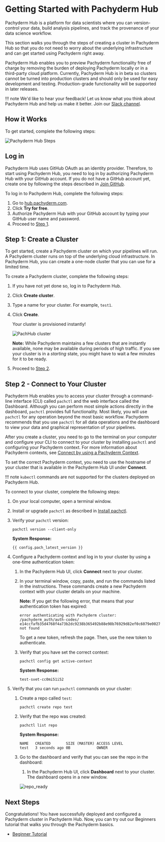 # Getting Started with Pachyderm Hub

Pachyderm Hub is a platform for data scientists where you can
version-control your data, build analysis pipelines, and
track the provenance of your data science workflow.

This section walks you through
the steps of creating a cluster in Pachyderm Hub so that
you do not need to worry about the underlying infrastructure
and can get started using Pachyderm right away.

<!--Follow the steps below to configure your first Pachyderm pipeline or
watch the 2-minute [Getting Started Screencast](../tutorials/screencast-opencv.html).-->

Pachyderm Hub enables you to preview Pachyderm functionality
free of charge by removing the burden of deploying Pachyderm locally
or in a third-party cloud platform. Currently, Pachyderm Hub is in beta
so clusters cannot be turned into production clusters and should only
be used for easy development and testing. Production-grade functionality
will be supported in later releases.

!!! note
    We'd like to hear your feedback! Let us know what you think
    about Pachyderm Hub and help us make it better.
    Join our [Slack channel](http://slack.pachyderm.io).

## How it Works

To get started, complete the following steps:

![Pachyderm Hub Steps](../assets/images/d_pachhub_steps.svg)

## Log in

Pachyderm Hub uses GitHub OAuth as an identity provider. Therefore,
to start using Pachyderm Hub, you need to log in by authorizing
Pachyderm Hub with your GitHub account. If you do not
have a GitHub account yet, create one by following the steps described
in [Join GitHub](https://github.com/join).

To log in to Pachyderm Hub, complete the following steps:

1. Go to [hub.pachyderm.com](https://hub.pachyderm.com).
1. Click **Try for free**.
1. Authorize Pachyderm Hub with your GitHub account by typing your
   GitHub user name and password.
1. Proceed to [Step 1](#step-1-create-a-cluster).

## Step 1: Create a Cluster

To get started, create a Pachyderm cluster on which your pipelines will run.
A Pachyderm cluster runs on top of the underlying cloud infrastructure.
In Pachyderm Hub, you can create a one-node cluster that you can use for
a limited time.

To create a Pachyderm cluster, complete the following steps:

1. If you have not yet done so, log in to Pachyderm Hub.
1. Click **Create cluster**.
1. Type a name for your cluster. For example, `test1`.
1. Click **Create**.

   Your cluster is provisioned instantly!

   ![PachHub cluster](../assets/images/s_pachhub_cluster.png)

   **Note:** While Pachyderm maintains a few clusters that are instantly
   available, none may be available during periods of high traffic. If
   you see your cluster is in a *starting* state, you might have to wait a few
   minutes for it to be ready.

1. Proceed to [Step 2](#step-2-connect-to-your-cluster).

## Step 2 - Connect to Your Cluster

Pachyderm Hub enables you to access your cluster through a command-line
interface (CLI) called `pachctl` and the web interface called the Dashboard.
Although you can perform most simple actions directly in the dashboard,
`pachctl` provides full functionality. Most likely, you will use
`pachctl` for any operation beyond the most basic workflow.
Pachyderm recommends that you use `pachctl` for all data operations and
the dashboard to view your data and graphical representation of your
pipelines.

After you create a cluster, you need to go to the terminal on your computer
and configure your CLI to connect to your cluster by installing `pachctl`
and configuring your Pachyderm context. For more information about
Pachyderm contexts, see [Connect by using a Pachyderm Context](../../deploy-manage/deploy/connect-to-cluster/#connect-by-using-a-pachyderm-context).

To set the correct Pachyderm context, you need to use the hostname
of your cluster that is available in the Pachyderm Hub UI under **Connect**.

!!! note
    `kubectl` commands are not supported for the clusters deployed
    on Pachyderm Hub.

To connect to your cluster, complete the following steps:

1. On your local computer, open a terminal window.
1. Install or upgrade  `pachctl` as described in
   [Install pachctl](../../getting_started/local_installation/#install-pachctl).

1. Verify your `pachctl` version:

   ```
   pachctl version --client-only
   ```

   **System Response:**

   ```
   {{ config.pach_latest_version }}
   ```

1. Configure a Pachyderm context and log in to your
   cluster by using a one-time authentication token:

   1. In the Pachyderm Hub UI, click **Connect** next to your cluster.
   1. In your terminal window, copy, paste, and run the commands listed in
      the instructions.
      These commands create a new Pachyderm context with your cluster
      details on your machine.

      **Note:** If you get the following error, that means that your authentication
      token has expired:

      ```
      error authenticating with Pachyderm cluster: /pachyderm_auth/auth-codes/ e14ccfafb35d4768f4a73b2dc9238b365492b88e98b76929d82ef0c6079e0027 not found
      ```

      To get a new token, refresh the page. Then, use
      the new token to authenticate.

   1. Verify that you have set the correct context:

      ```
      pachctl config get active-context
      ```

      **System Response:**

      ```
      test-svet-cc0mi51i52
      ```

1. Verify that you can run `pachctl` commands on your cluster:

   1. Create a repo called `test`:

      ```
      pachctl create repo test
      ```

   1. Verify that the repo was created:

      ```
      pachctl list repo
      ```

      **System Response:**

      ```
      NAME   CREATED       SIZE (MASTER) ACCESS LEVEL
      test   3 seconds ago 0B            OWNER
      ```

   1. Go to the dashboard and verify that you can see the repo in the
      dashboard:

      1. In the Pachyderm Hub UI, click **Dashboard** next to your cluster.
      The dashboard opens in a new window.

      ![repo_ready](../assets/images/s_pachhub_ready.png)

## Next Steps

Congratulations! You have successfully deployed and configured a Pachyderm
cluster in Pachyderm Hub. Now, you can try out our Beginners tutorial that walks
you through the Pachyderm basics.

* [Beginner Tutorial](../getting_started/beginner_tutorial.md)
